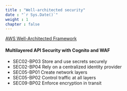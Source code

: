```yaml
---
title : "Well-architected security"
date : "`r Sys.Date()`"
weight : 1
chapter : false
---
```


[AWS Well-Architected Framework](https://aws.amazon.com/vi/architecture/well-architected/?wa-lens-whitepapers.sort-by=item.additionalFields.sortDate&wa-lens-whitepapers.sort-order=desc&wa-guidance-whitepapers.sort-by=item.additionalFields.sortDate&wa-guidance-whitepapers.sort-order=desc)



#### Multilayered API Security with Cognito and WAF
- SEC02-BP03 Store and use secrets securely
- SEC02-BP04 Rely on a centralized identity provider
- SEC05-BP01 Create network layers
- SEC05-BP02 Control traffic at all layers
- SEC09-BP02 Enforce encryption in transit